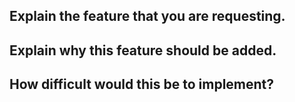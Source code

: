 
## Explain the feature that you are requesting.

## Explain why this feature should be added.

## How difficult would this be to implement?

